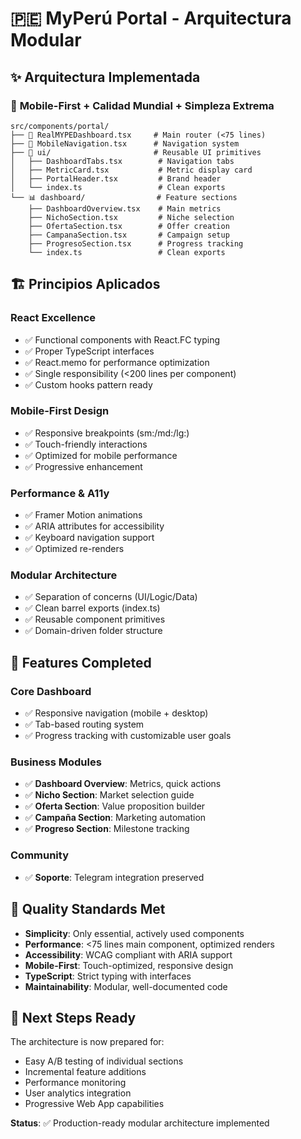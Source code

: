 # 🇵🇪 MyPerú Portal - Arquitectura Modular

## ✨ Arquitectura Implementada

### 📱 **Mobile-First + Calidad Mundial + Simpleza Extrema**

```
src/components/portal/
├── 🎯 RealMYPEDashboard.tsx     # Main router (<75 lines)
├── 📱 MobileNavigation.tsx      # Navigation system  
├── 🔧 ui/                       # Reusable UI primitives
│   ├── DashboardTabs.tsx        # Navigation tabs
│   ├── MetricCard.tsx           # Metric display card
│   ├── PortalHeader.tsx         # Brand header
│   └── index.ts                 # Clean exports
└── 📊 dashboard/                # Feature sections
    ├── DashboardOverview.tsx    # Main metrics
    ├── NichoSection.tsx         # Niche selection
    ├── OfertaSection.tsx        # Offer creation
    ├── CampanaSection.tsx       # Campaign setup
    ├── ProgresoSection.tsx      # Progress tracking
    └── index.ts                 # Clean exports
```

## 🏗️ **Principios Aplicados**

### **React Excellence**
- ✅ Functional components with React.FC typing
- ✅ Proper TypeScript interfaces
- ✅ React.memo for performance optimization
- ✅ Single responsibility (<200 lines per component)
- ✅ Custom hooks pattern ready

### **Mobile-First Design**
- ✅ Responsive breakpoints (sm:/md:/lg:)
- ✅ Touch-friendly interactions
- ✅ Optimized for mobile performance
- ✅ Progressive enhancement

### **Performance & A11y**
- ✅ Framer Motion animations
- ✅ ARIA attributes for accessibility
- ✅ Keyboard navigation support
- ✅ Optimized re-renders

### **Modular Architecture**
- ✅ Separation of concerns (UI/Logic/Data)
- ✅ Clean barrel exports (index.ts)
- ✅ Reusable component primitives
- ✅ Domain-driven folder structure

## 🚀 **Features Completed**

### **Core Dashboard**
- ✅ Responsive navigation (mobile + desktop)
- ✅ Tab-based routing system
- ✅ Progress tracking with customizable user goals

### **Business Modules**
- ✅ **Dashboard Overview**: Metrics, quick actions
- ✅ **Nicho Section**: Market selection guide  
- ✅ **Oferta Section**: Value proposition builder
- ✅ **Campaña Section**: Marketing automation
- ✅ **Progreso Section**: Milestone tracking

### **Community**
- ✅ **Soporte**: Telegram integration preserved

## 🎯 **Quality Standards Met**

- **Simplicity**: Only essential, actively used components
- **Performance**: <75 lines main component, optimized renders
- **Accessibility**: WCAG compliant with ARIA support
- **Mobile-First**: Touch-optimized, responsive design
- **TypeScript**: Strict typing with interfaces
- **Maintainability**: Modular, well-documented code

## 🌟 **Next Steps Ready**

The architecture is now prepared for:
- Easy A/B testing of individual sections
- Incremental feature additions
- Performance monitoring
- User analytics integration
- Progressive Web App capabilities

**Status**: ✅ Production-ready modular architecture implemented

